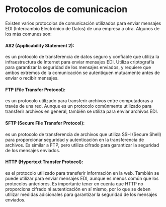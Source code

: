 # Protocolos de comunicacion
Existen varios protocolos de comunicación utilizados para enviar mensajes EDI (Intercambio Electrónico de Datos) de una empresa a otra. Algunos de los más comunes son:

#### AS2 (Applicability Statement 2): 
es un protocolo de transferencia de datos seguro y confiable que utiliza la infraestructura de Internet para enviar mensajes EDI. Utiliza criptografía para garantizar la seguridad de los mensajes enviados, y requiere que ambos extremos de la comunicación se autentiquen mutuamente antes de enviar o recibir mensajes.

#### FTP (File Transfer Protocol): 
es un protocolo utilizado para transferir archivos entre computadoras a través de una red. Aunque es un protocolo comúnmente utilizado para transferir archivos en general, también se utiliza para enviar archivos EDI.

#### SFTP (Secure File Transfer Protocol): 
es un protocolo de transferencia de archivos que utiliza SSH (Secure Shell) para proporcionar seguridad y autenticación en la transferencia de archivos. Es similar a FTP, pero utiliza cifrado para garantizar la seguridad de los mensajes enviados.

#### HTTP (Hypertext Transfer Protocol): 
es el protocolo utilizado para transferir información en la web. También se puede utilizar para enviar mensajes EDI, aunque es menos común que los protocolos anteriores. Es importante tener en cuenta que HTTP no proporciona cifrado ni autenticación en sí mismo, por lo que se deben utilizar medidas adicionales para garantizar la seguridad de los mensajes enviados.